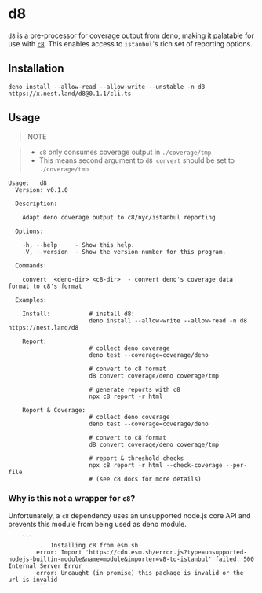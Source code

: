 # d8

`d8` is a pre-processor for coverage output from deno, making it palatable for
use with [`c8`](https://github.com/bcoe/c8). This enables access to `istanbul`'s
rich set of reporting options.

## Installation

`deno install --allow-read --allow-write --unstable -n d8 https://x.nest.land/d8@0.1.1/cli.ts`

## Usage

> NOTE

> - `c8` only consumes coverage output in `./coverage/tmp`
> - This means second argument to `d8 convert` should be set to `./coverage/tmp`

```
Usage:   d8
  Version: v0.1.0

  Description:

    Adapt deno coverage output to c8/nyc/istanbul reporting

  Options:

    -h, --help     - Show this help.
    -V, --version  - Show the version number for this program.

  Commands:

    convert  <deno-dir> <c8-dir>  - convert deno's coverage data format to c8's format

  Examples:

    Install:           # install d8:
                       deno install --allow-write --allow-read -n d8 https://nest.land/d8

    Report:
                       # collect deno coverage
                       deno test --coverage=coverage/deno

                       # convert to c8 format
                       d8 convert coverage/deno coverage/tmp

                       # generate reports with c8
                       npx c8 report -r html

    Report & Coverage:
                       # collect deno coverage
                       deno test --coverage=coverage/deno

                       # convert to c8 format
                       d8 convert coverage/deno coverage/tmp

                       # report & threshold checks
                       npx c8 report -r html --check-coverage --per-file
                       # (see c8 docs for more details)
```

### Why is this not a wrapper for `c8`?

Unfortunately, a `c8` dependency uses an unsupported node.js core API and
prevents this module from being used as deno module.

        ```
            ..  Installing c8 from esm.sh
            error: Import 'https://cdn.esm.sh/error.js?type=unsupported-nodejs-builtin-module&name=module&importer=v8-to-istanbul' failed: 500 Internal Server Error
            error: Uncaught (in promise) this package is invalid or the url is invalid
            ```
